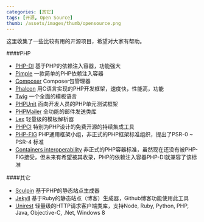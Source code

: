 ```yaml
---
categories: [其它]
tags: [开源, Open Source]
thumb: /assets/images/thumb/opensource.png
---
```


这里收集了一些比较有用的开源项目，希望对大家有帮助。

####PHP

- [PHP-DI](http://php-di.org/) 基于PHP的依赖注入容器，功能强大
- [Pimple](http://pimple.sensiolabs.org/) 一款简单的PHP依赖注入容器
- [Composer](https://getcomposer.org/) Composer包管理器
- [Phalcon](http://phalconphp.com/en/) 用C语言实现的PHP开发框架，速度快，性能高，功能
- [Twig](http://twig.sensiolabs.org/) 一个全面的模板语言
- [PHPUnit](https://phpunit.de/) 面向开发人员的PHP单元测试框架
- [PHPMailer](https://github.com/PHPMailer/PHPMailer) 全功能的邮件发送类库
- [Lex](https://github.com/pyrocms/lex) 轻量级的模板解析器
- [PHPCI](https://www.phptesting.org/) 特别为PHP设计的免费开源的持续集成工具
- [PHP-FIG](http://www.php-fig.org/) PHP通用框架小组，非正式的PHP框架标准组织，提出了PSR-0 ~ PSR-4 标准
- [Containers interoperability](https://github.com/container-interop/container-interop) 非正式的PHP容器标准，虽然现在还没有被PHP-FIG接受，但未来有希望被其收录，PHP的依赖注入容器PHP-DI就兼容了该标准


####其它

- [Sculpin](https://sculpin.io/) 基于PHP的静态站点生成器
- [Jekyll](http://jekyllrb.com/) 基于Ruby的静态站点（博客）生成器，Github博客功能使用此工具
- [Unirest](http://unirest.io/) 轻量级的HTTP请求客户端类库，支持Node, Ruby, Python, PHP, Java, Objective-C, .Net, Windows 8
